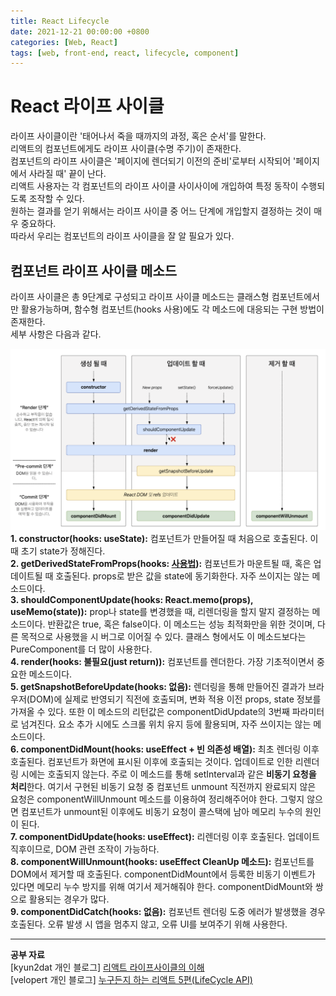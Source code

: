 ```yaml
---
title: React Lifecycle
date: 2021-12-21 00:00:00 +0800
categories: [Web, React]
tags: [web, front-end, react, lifecycle, component]
---
```

# React 라이프 사이클
라이프 사이클이란 '태어나서 죽을 때까지의 과정, 혹은 순서'를 말한다.        
리액트의 컴포넌트에게도 라이프 사이클(수명 주기)이 존재한다.         
컴포넌트의 라이프 사이클은 '페이지에 렌더되기 이전의 준비'로부터 시작되어 '페이지에서 사라질 때' 끝이 난다.          
리액트 사용자는 각 컴포넌트의 라이프 사이클 사이사이에 개입하여 특정 동작이 수행되도록 조작할 수 있다.          
원하는 결과를 얻기 위해서는 라이프 사이클 중 어느 단계에 개입할지 결정하는 것이 매우 중요하다.        
따라서 우리는 컴포넌트의 라이프 사이클을 잘 알 필요가 있다.        
        
        
## 컴포넌트 라이프 사이클 메소드
라이프 사이클은 총 9단계로 구성되고 라이프 사이클 메소드는 클래스형 컴포넌트에서만 활용가능하며, 함수형 컴포넌트(hooks 사용)에도 각 메소드에 대응되는 구현 방법이 존재한다.     
세부 사항은 다음과 같다.        
      
![생명주기](/assets/img/post-img/reactLifecycle.png)       
**1. constructor(hooks: useState):** 컴포넌트가 만들어질 때 처음으로 호출된다. 이때 초기 state가 정해진다.       
**2. getDerivedStateFromProps(hooks: [사용법](https://ko.reactjs.org/docs/hooks-faq.html#how-do-i-implement-getderivedstatefromprops)):** 컴포넌트가 마운트될 때, 혹은 업데이트될 때 호출된다. props로 받은 값을 state에 동기화한다. 자주 쓰이지는 않는 메소드이다.     
**3. shouldComponentUpdate(hooks: React.memo(props), useMemo(state)):** prop나 state를 변경했을 때, 리렌더링을 할지 말지 결정하는 메소드이다. 반환값은 true, 혹은 false이다. 이 메소드는 성능 최적화만을 위한 것이며, 다른 목적으로 사용했을 시 버그로 이어질 수 있다. 클래스 형에서도 이 메소드보다는 PureComponent를 더 많이 사용한다.       
**4. render(hooks: 불필요(just return)):** 컴포넌트를 렌더한다. 가장 기초적이면서 중요한 메소드이다.     
**5. getSnapshotBeforeUpdate(hooks: 없음):** 렌더링을 통해 만들어진 결과가 브라우저(DOM)에 실제로 반영되기 직전에 호출되며, 변화 적용 이전 props, state 정보를 가져올 수 있다. 또한 이 메소드의 리턴값은 componentDidUpdate의 3번째 파라미터로 넘겨진다. 요소 추가 시에도 스크롤 위치 유지 등에 활용되며, 자주 쓰이지는 않는 메소드이다.      
**6. componentDidMount(hooks: useEffect + 빈 의존성 배열):** 최초 렌더링 이후 호출된다. 컴포넌트가 화면에 표시된 이후에 호출되는 것이다. 업데이트로 인한 리렌더링 시에는 호출되지 않는다. 주로 이 메소드를 통해 setInterval과 같은 **비동기 요청을 처리**한다. 여기서 구현된 비동기 요청 중 컴포넌트 unmount 직전까지 완료되지 않은 요청은 componentWillUnmount 메소드를 이용하여 정리해주어야 한다. 그렇지 않으면 컴포넌트가 unmount된 이후에도 비동기 요청이 콜스택에 남아 메모리 누수의 원인이 된다.              
**7. componentDidUpdate(hooks: useEffect):** 리렌더링 이후 호출된다. 업데이트 직후이므로, DOM 관련 조작이 가능하다.    
**8. componentWillUnmount(hooks: useEffect CleanUp 메소드):** 컴포넌트를 DOM에서 제거할 때 호출된다. componentDidMount에서 등록한 비동기 이벤트가 있다면 메모리 누수 방지를 위해 여기서 제거해줘야 한다. componentDidMount와 쌍으로 활용되는 경우가 많다.         
**9. componentDidCatch(hooks: 없음):** 컴포넌트 렌더링 도중 에러가 발생했을 경우 호출된다. 오류 발생 시 앱을 멈추지 않고, 오류 UI를 보여주기 위해 사용한다.     
       
       
- - - 
__공부 자료__      
[kyun2dat 개인 블로그] [리액트 라이프사이클의 이해](ttps://kyun2da.dev/react/리액트-라이프사이클의-이해)         
[velopert 개인 블로그] [누구든지 하는 리액트 5편(LifeCycle API)](https://velopert.com/3631)